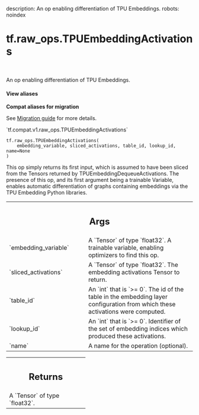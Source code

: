description: An op enabling differentiation of TPU Embeddings.
robots: noindex

# tf.raw_ops.TPUEmbeddingActivations

<!-- Insert buttons and diff -->

<table class="tfo-notebook-buttons tfo-api nocontent" align="left">

</table>



An op enabling differentiation of TPU Embeddings.

<section class="expandable">
  <h4 class="showalways">View aliases</h4>
  <p>
<b>Compat aliases for migration</b>
<p>See
<a href="https://www.tensorflow.org/guide/migrate">Migration guide</a> for
more details.</p>
<p>`tf.compat.v1.raw_ops.TPUEmbeddingActivations`</p>
</p>
</section>

<pre class="devsite-click-to-copy prettyprint lang-py tfo-signature-link">
<code>tf.raw_ops.TPUEmbeddingActivations(
    embedding_variable, sliced_activations, table_id, lookup_id, name=None
)
</code></pre>



<!-- Placeholder for "Used in" -->

This op simply returns its first input, which is assumed to have been sliced
from the Tensors returned by TPUEmbeddingDequeueActivations. The presence of
this op, and its first argument being a trainable Variable, enables automatic
differentiation of graphs containing embeddings via the TPU Embedding Python
libraries.

<!-- Tabular view -->
 <table class="responsive fixed orange">
<colgroup><col width="214px"><col></colgroup>
<tr><th colspan="2"><h2 class="add-link">Args</h2></th></tr>

<tr>
<td>
`embedding_variable`
</td>
<td>
A `Tensor` of type `float32`.
A trainable variable, enabling optimizers to find this op.
</td>
</tr><tr>
<td>
`sliced_activations`
</td>
<td>
A `Tensor` of type `float32`.
The embedding activations Tensor to return.
</td>
</tr><tr>
<td>
`table_id`
</td>
<td>
An `int` that is `>= 0`.
The id of the table in the embedding layer configuration from which
these activations were computed.
</td>
</tr><tr>
<td>
`lookup_id`
</td>
<td>
An `int` that is `>= 0`.
Identifier of the set of embedding indices which produced these
activations.
</td>
</tr><tr>
<td>
`name`
</td>
<td>
A name for the operation (optional).
</td>
</tr>
</table>



<!-- Tabular view -->
 <table class="responsive fixed orange">
<colgroup><col width="214px"><col></colgroup>
<tr><th colspan="2"><h2 class="add-link">Returns</h2></th></tr>
<tr class="alt">
<td colspan="2">
A `Tensor` of type `float32`.
</td>
</tr>

</table>

